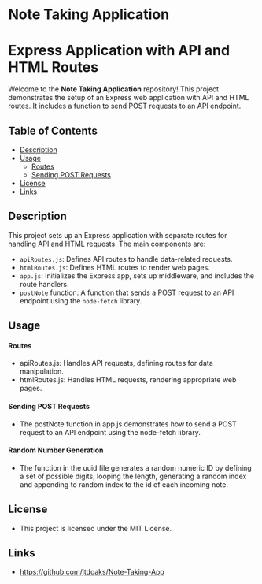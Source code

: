 # Note Taking Application

# Express Application with API and HTML Routes

Welcome to the **Note Taking Application** repository! This project demonstrates the setup of an Express web application with API and HTML routes. It includes a function to send POST requests to an API endpoint.

## Table of Contents

- [Description](#description)
- [Usage](#usage)
  - [Routes](#routes)
  - [Sending POST Requests](#sending-post-requests)
- [License](#license)
- [Links](#links)

## Description

This project sets up an Express application with separate routes for handling API and HTML requests. The main components are:

- `apiRoutes.js`: Defines API routes to handle data-related requests.
- `htmlRoutes.js`: Defines HTML routes to render web pages.
- `app.js`: Initializes the Express app, sets up middleware, and includes the route handlers.
- `postNote` function: A function that sends a POST request to an API endpoint using the `node-fetch` library.

## Usage
#### Routes
- apiRoutes.js: Handles API requests, defining routes for data manipulation.
- htmlRoutes.js: Handles HTML requests, rendering appropriate web pages.
#### Sending POST Requests
- The postNote function in app.js demonstrates how to send a POST request to an API endpoint using the node-fetch library. 
#### Random Number Generation
- The function in the uuid file generates a random numeric ID by defining a set of possible digits, looping the length, generating a random index and appending to random index to the id of each incoming note.

## License
- This project is licensed under the MIT License.

## Links
- https://github.com/jtdoaks/Note-Taking-App
